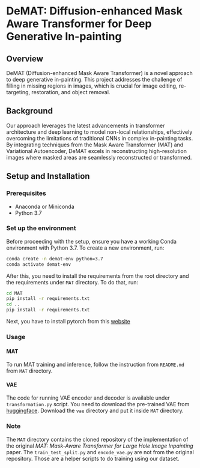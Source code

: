 # DeMAT: Diffusion-enhanced Mask Aware Transformer for Deep Generative In-painting

## Overview
DeMAT (Diffusion-enhanced Mask Aware Transformer) is a novel approach to deep generative in-painting. This project addresses the challenge of filling in missing regions in images, which is crucial for image editing, re-targeting, restoration, and object removal.

## Background
Our approach leverages the latest advancements in transformer architecture and deep learning to model non-local relationships, effectively overcoming the limitations of traditional CNNs in complex in-painting tasks. By integrating techniques from the Mask Aware Transformer (MAT) and Variational Autoencoder, DeMAT excels in reconstructing high-resolution images where masked areas are seamlessly reconstructed or transformed.

## Setup and Installation

### Prerequisites
- Anaconda or Miniconda
- Python 3.7

### Set up the environment
Before proceeding with the setup, ensure you have a working Conda environment with Python 3.7. To create a new environment, run:

```bash
conda create -n demat-env python=3.7
conda activate demat-env
```

After this, you need to install the requirements from the root directory and the requirements under `MAT` directory. To do that, run:

```bash
cd MAT
pip install -r requirements.txt
cd ..
pip install -r requirements.txt
```

Next, you have to install pytorch from this [website](https://pytorch.org/get-started/locally/)

### Usage

#### MAT
To run MAT training and inference, follow the instruction from `README.md` from `MAT` directory. 

#### VAE
The code for running VAE encoder and decoder is available under `transformation.py` script. You need to download the pre-trained VAE from [huggingface](https://huggingface.co/stabilityai/stable-diffusion-2/tree/main). Download the `vae` directory and put it inside `MAT` directory.

### Note
The `MAT` directory contains the cloned repository of the implementation of the original *MAT: Mask-Aware Transformer for Large Hole Image Inpainting* paper. The `train_test_split.py` and `encode_vae.py` are not from the original repository. Those are a helper scripts to do training using our dataset.

